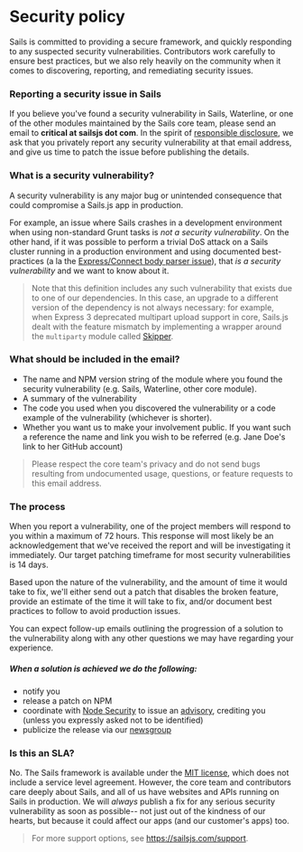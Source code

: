 # Security policy

Sails is committed to providing a secure framework, and quickly responding to any suspected security vulnerabilities.  Contributors work carefully to ensure best practices, but we also rely heavily on the community when it comes to discovering, reporting, and remediating security issues.

### Reporting a security issue in Sails

If you believe you've found a security vulnerability in Sails, Waterline, or one of the other modules maintained by the Sails core team, please send an email to **critical at sailsjs dot com**.  In the spirit of [responsible disclosure](https://en.wikipedia.org/wiki/Responsible_disclosure), we ask that you privately report any security vulnerability at that email address, and give us time to patch the issue before publishing the details</em>.

### What is a security vulnerability?

A security vulnerability is any major bug or unintended consequence that could compromise a Sails.js app in production.

For example, an issue where Sails crashes in a development environment when using non-standard Grunt tasks is _not a security vulnerability_.  On the other hand, if it was possible to perform a trivial DoS attack on a Sails cluster running in a production environment and using documented best-practices (a la the [Express/Connect body parser issue](http://expressjs-book.com/index.html%3Fp=140.html)), that _is a security vulnerability_ and we want to know about it.

> Note that this definition includes any such vulnerability that exists due to one of our dependencies.  In this case, an upgrade to a different version of the dependency is not always necessary: for example, when Express 3 deprecated multipart upload support in core, Sails.js dealt with the feature mismatch by implementing a wrapper around the `multiparty` module called [Skipper](https://github.com/balderdashy/skipper#history).

### What should be included in the email?

- The name and NPM version string of the module where you found the security vulnerability (e.g. Sails, Waterline, other core module).
- A summary of the vulnerability
- The code you used when you discovered the vulnerability or a code example of the vulnerability (whichever is shorter).
- Whether you want us to make your involvement public.  If you want such a reference the name and link you wish to be referred (e.g. Jane Doe's link to her GitHub account)

> Please respect the core team's privacy and do not send bugs resulting from undocumented usage, questions, or feature requests to this email address.

### The process
When you report a vulnerability, one of the project members will respond to you within a maximum of 72 hours.  This response will most likely be an acknowledgement that we've received the report and will be investigating it immediately.  Our target patching timeframe for most security vulnerabilities is 14 days.

Based upon the nature of the vulnerability, and the amount of time it would take to fix, we'll either send out a patch that disables the broken feature, provide an estimate of the time it will take to fix, and/or document best practices to follow to avoid production issues.

You can expect follow-up emails outlining the progression of a solution to the vulnerability along with any other questions we may have regarding your experience.

##### When a solution is achieved we do the following:

- notify you
- release a patch on NPM
- coordinate with [Node Security](http://nodesecurity.io) to issue an [advisory](https://nodesecurity.io/advisories?search=sails), crediting you (unless you expressly asked not to be identified)
- publicize the release via our [newsgroup](https://groups.google.com/forum/#!forum/sailsjs)

### Is this an SLA?

No. The Sails framework is available under the [MIT license](https://sailsjs.com/license), which does not include a service level agreement.  However, the core team and contributors care deeply about Sails, and all of us have websites and APIs running on Sails in production.  We will _always_ publish a fix for any serious security vulnerability as soon as possible-- not just out of the kindness of our hearts, but because it could affect our apps (and our customer's apps) too.

> For more support options, see https://sailsjs.com/support.


